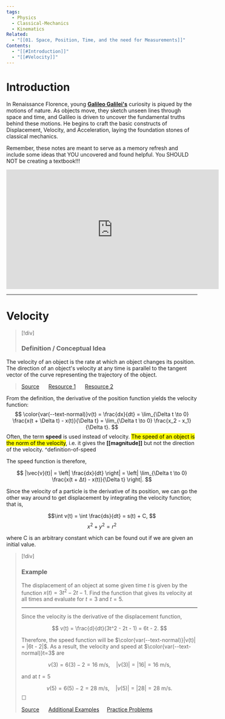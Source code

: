 ```yaml
---
tags:
  - Physics
  - Classical-Mechanics
  - Kinematics
Related:
  - "[[01. Space, Position, Time, and the need for Measurements]]"
Contents:
  - "[[#Introduction]]"
  - "[[#Velocity]]"
---
```

# Introduction

In Renaissance Florence, young **[Galileo Galilei's](https://en.wikipedia.org/wiki/Galileo_Galilei)** curiosity is piqued by the motions of nature. As objects move, they sketch unseen lines through space and time, and Galileo is driven to uncover the fundamental truths behind these motions. He begins to craft the basic constructs of Displacement, Velocity, and Acceleration, laying the foundation stones of classical mechanics.

Remember, these notes are meant to serve as a memory refresh and include some ideas that YOU uncovered and found helpful. <span style = "color:var(--text-normal)">You SHOULD NOT be creating a textbook!!!</span> 

<iframe width="560" height="315" src="https://www.youtube.com/embed/ErMSHiQRnc8?si=sopsZwJYCS4R5fkP" title="YouTube video player" frameborder="0" allow="accelerometer; autoplay; clipboard-write; encrypted-media; gyroscope; picture-in-picture; web-share" allowfullscreen></iframe>


---

# Velocity  
> [!div]
> ### Definition / Conceptual Idea
>
The velocity of an object is the rate at which an object changes its position. The direction of an object's velocity at any time is parallel to the tangent vector of the curve representing the trajectory of the object.
> 
>  [Source](https://youtube.com) $\quad$ [Resource 1](https://youtube.com) $\quad$ [Resource 2](https://youtube.com)

From the definition, the derivative of the position function yields the velocity function: $$ \color{var(--text-normal)}v(t) = \frac{dx}{dt} = \lim_{\Delta t \to 0} \frac{x(t + \Delta t) - x(t)}{\Delta t} = \lim_{\Delta t \to 0} \frac{x_2 - x_1}{\Delta t}. $$
Often, the term <span style="font-weight:bold; color: var(--text-normal)" >speed</span> is used instead of velocity. <mark class="custom-highlight">The speed of an object is the norm of the velocity</mark>,  i.e. it gives the **[[magnitude]]** but not the direction of the velocity.
^definition-of-speed

The speed function is therefore,

$$ |\vec{v}(t)| = \left| \frac{dx}{dt} \right| = \left| \lim_{\Delta t \to 0} \frac{x(t + Δt) - x(t)}{\Delta t} \right|. $$

Since the velocity of a particle is the derivative of its position, we can go the other way around to get displacement by integrating the velocity function; that is,

$$\int v(t) = \int \frac{ds}{dt} = s(t) + C, $$
$$ x^2 + y^2 = r^2 $$

where C is an arbitrary constant which can be found out if we are given an initial value.



> [!div]
> ### Example
>
>  The displacement of an object at some given time $t$ is given by the function $x(t)=3t^2 - 2t - 1$. Find the function that gives its velocity at all times and evaluate for $t=3$ and  $t=5.$
>
>---
>
> Since the velocity is the derivative of the displacement function,
> 
>  $$ v(t) = \frac{d}{dt}(3t^2 - 2t - 1) = 6t - 2. $$
> 
> Therefore, the speed function will be $\color{var(--text-normal)}|v(t)| = |6t - 2|$. As a result, the velocity and speed at $\color{var(--text-normal)}t=3$ are
> 
> $$v(3) = 6(3) - 2 = 16 \text{ m/s}, \quad |v(3)| = |16| = 16 \text{ m/s}, $$
> 
>  and at $t=5$
> 
> $$ v(5) = 6(5) - 2 = 28 \text{ m/s}, \quad |v(5)| = |28| = 28 \text{ m/s}. $$
>  <span style="color:gray;">&#9633;</span>
> 
>  [Source](https://youtube.com) $\quad$ [Additional Examples](https://youtube.com)$\quad$ [Practice Problems](https://youtube.com)




